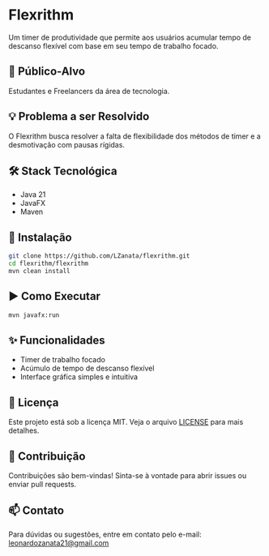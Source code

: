 # Flexrithm

Um timer de produtividade que permite aos usuários acumular tempo de descanso flexível com base em seu tempo de trabalho focado.

## 🎯 Público-Alvo

Estudantes e Freelancers da área de tecnologia.

## 💡 Problema a ser Resolvido

O Flexrithm busca resolver a falta de flexibilidade dos métodos de timer e a desmotivação com pausas rígidas.

## 🛠️ Stack Tecnológica

- Java 21
- JavaFX
- Maven

## 🚀 Instalação

```sh
git clone https://github.com/LZanata/flexrithm.git
cd flexrithm/flexrithm
mvn clean install
```

## ▶️ Como Executar

```sh
mvn javafx:run
```

## ✨ Funcionalidades

- Timer de trabalho focado
- Acúmulo de tempo de descanso flexível
- Interface gráfica simples e intuitiva

## 📄 Licença

Este projeto está sob a licença MIT. Veja o arquivo [LICENSE](LICENSE) para mais detalhes.

## 🤝 Contribuição

Contribuições são bem-vindas! Sinta-se à vontade para abrir issues ou enviar pull requests.

## 📫 Contato

Para dúvidas ou sugestões, entre em contato pelo e-mail: leonardozanata21@gmail.com